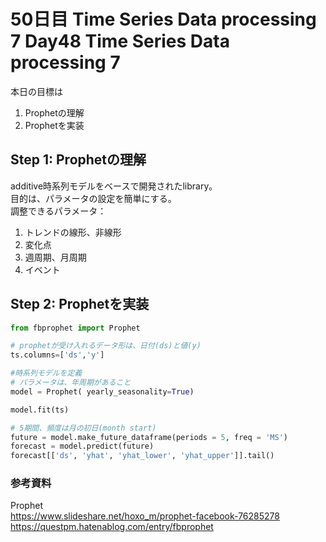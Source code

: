 # 50日目 Time Series Data processing 7 Day48 Time Series Data processing 7

本日の目標は
1. Prophetの理解
2. Prophetを実装

## Step 1: Prophetの理解
additive時系列モデルをベースで開発されたlibrary。  
目的は、パラメータの設定を簡単にする。  
調整できるパラメータ：  
1. トレンドの線形、非線形
2. 変化点
3. 週周期、月周期
4. イベント

## Step 2: Prophetを実装

```python
from fbprophet import Prophet

# prophetが受け入れるデータ形は、日付(ds)と値(y)
ts.columns=['ds','y']

#時系列モデルを定義
# パラメータは、年周期があること
model = Prophet( yearly_seasonality=True)

model.fit(ts)

# 5期間、頻度は月の初日(month start)
future = model.make_future_dataframe(periods = 5, freq = 'MS')  
forecast = model.predict(future)
forecast[['ds', 'yhat', 'yhat_lower', 'yhat_upper']].tail()
```


### 参考資料
Prophet  
https://www.slideshare.net/hoxo_m/prophet-facebook-76285278  
https://questpm.hatenablog.com/entry/fbprophet  
